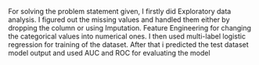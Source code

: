 For solving the problem statement given, 
I firstly did Exploratory data analysis.
I figured out the missing values and handled them either by dropping the column or using Imputation.
Feature Engineering for changing the categorical values into numerical ones.
I then used multi-label logistic regression for training of the dataset.
After that i predicted the test dataset model output and used AUC and ROC for evaluating the model
